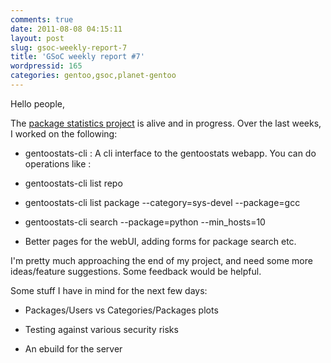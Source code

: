 ```yaml
---
comments: true
date: 2011-08-08 04:15:11
layout: post
slug: gsoc-weekly-report-7
title: 'GSoC weekly report #7'
wordpressid: 165
categories: gentoo,gsoc,planet-gentoo
---
```


Hello people,

The [package statistics project](http://www.google-melange.com/gsoc/project/google/gsoc2011/vh4x0r/26001) is alive and in progress. Over the last weeks, I worked on the following:



	
* gentoostats-cli : A cli interface to the gentoostats webapp. You can do operations like :




	
* gentoostats-cli list repo

	
* gentoostats-cli list package --category=sys-devel --package=gcc

	
* gentoostats-cli search --package=python --min_hosts=10


	
* Better pages for the webUI, adding forms for package search etc.


I'm pretty much approaching the end of my project, and need some more ideas/feature suggestions. Some feedback would be helpful.

Some stuff I have in mind for the next few days:

	
* Packages/Users vs Categories/Packages plots

	
* Testing against various security risks

	
* An ebuild for the server


